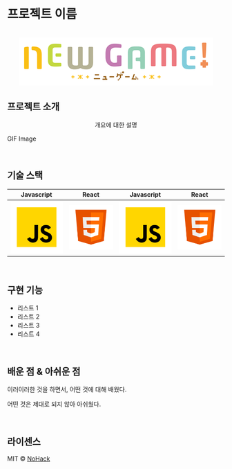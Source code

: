# 프로젝트 이름

<p align="center">
  <br>
  <img src="./images/common/logo-sample.png">
  <br>
</p>

## 프로젝트 소개

<p align="center">
개요에 대한 설명

GIF Image

</p>

<br>

## 기술 스택

|                 Javascript                  |                 React                  |                 Javascript                  |                 React                  |
| :-----------------------------------------: | :------------------------------------: | :-----------------------------------------: | :------------------------------------: |
| ![javascript](/images/stack/javascript.svg) | ![javascript](/images/stack/html5.svg) | ![javascript](/images/stack/javascript.svg) | ![javascript](/images/stack/html5.svg) |

<br>

## 구현 기능

- 리스트 1
- 리스트 2
- 리스트 3
- 리스트 4

<br>

## 배운 점 & 아쉬운 점

<p align="justify">
이러이러한 것을 하면서, 어떤 것에 대해 배웠다.

어떤 것은 제대로 되지 않아 아쉬웠다.

</p>

<br>

## 라이센스

MIT &copy; [NoHack](mailto:lbjp114@gmail.com)

<!-- Refernces -->

[icons]: https://icons8.kr/icons/set/javascript
